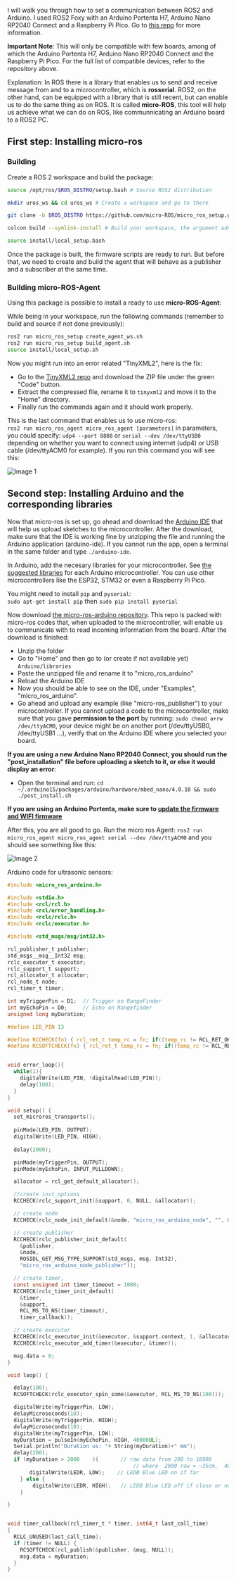 I will walk you through how to set a communication between ROS2 and Arduino. I used ROS2 Foxy with an Arduino Portenta H7, Arduino Nano RP2040 Connect and a Raspberry Pi Pico. Go to [this repo](https://github.com/micro-ROS/micro_ros_arduino/tree/foxy) for more information.<br>

**Important Note**: This will only be compatible with few boards, among of which the Arduino Portenta H7, Arduino Nano RP2040 Connect and the Raspberry Pi Pico. For the full list of compatible devices, refer to the repository above.

Explanation:
In ROS there is a library that enables us to send and receive message from and to a microcontroller, which is **rosserial**. ROS2, on the other hand, can be equipped with a library that is still recent, but can enable us to do the same thing as on ROS. It is called **micro-ROS**, this tool will help us achieve what we can do on ROS, like communnicating an Arduino board to a ROS2 PC.

## First step: Installing micro-ros

### Building

Create a ROS 2 workspace and build the package:

```bash
source /opt/ros/$ROS_DISTRO/setup.bash # Source ROS2 distribution

mkdir uros_ws && cd uros_ws # Create a workspace and go to there

git clone -b $ROS_DISTRO https://github.com/micro-ROS/micro_ros_setup.git src/micro_ros_setup

colcon build --symlink-install # Build your workspace, the argument added lets you modify your workspace without needing to rebuild after any changes each time in most cases

source install/local_setup.bash
```

Once the package is built, the firmware scripts are ready to run. But before that, we need to create and build the agent that will behave as a publisher and a subscriber at the same time. 

### Building micro-ROS-Agent

Using this package is possible to install a ready to use **micro-ROS-Agent**:

While being in your workspace, run the following commands (remember to build and source if not done previously):

```bash
ros2 run micro_ros_setup create_agent_ws.sh
ros2 run micro_ros_setup build_agent.sh
source install/local_setup.sh
``` 

Now you might run into an error related "TinyXML2", here is the fix:<br>
- Go to the [TinyXML2 repo](https://github.com/leethomason/tinyxml2) and download the ZIP file under the green "Code" button.
- Extract the compressed file, rename it to `tinyxml2` and move it to the "Home" directory.
- Finally run the commands again and it should work properly.<br>

This is the last command that enables us to use micro-ros:<br>
`ros2 run micro_ros_agent micro_ros_agent [parameters]` in parameters, you could specify: `udp4 --port 8888` or `serial --dev /dev/ttyUSB0` depending on whether you want to connect using internet (udp4) or USB cable (/dev/ttyACM0 for example).
If you run this command you will see this:

![Image 1](image.png)

## Second step: Installing Arduino and the corresponding libraries

Now that micro-ros is set up, go ahead and download the [Arduino IDE](https://www.arduino.cc/en/software) that will help us upload sketches to the microcontroller.
After the download, make sure that the IDE is working fine by unzipping the file and running the Arduino application (arduino-ide). If you cannot run the app, open a terminal in the same folder and type `./arduino-ide`.

In Arduino, add the necesary libraries for your microcontroller. See [the suggested libraries](https://docs.arduino.cc/software/ide-v2/tutorials/ide-v2-board-manager/#mbed-os-nano) for each Arduino microcontroller. You can use other microcontrollers like the ESP32, STM32 or even a Raspberry Pi Pico.

You might need to install `pip` and `pyserial`:<br>
`sudo apt-get install pip` then `sudo pip install pyserial`

Now download [the micro-ros-arduino repository](https://github.com/micro-ROS/micro_ros_arduino.git). This repo is packed with micro-ros codes that, when uploaded to the microcontroller, will enable us to communicate with to read incoming information from the board. After the download is finished:
- Unzip the folder
- Go to "Home" and then go to (or create if not available yet) `Arduino/libraries`
- Paste the unzipped file and rename it to "micro_ros_arduino"
- Reload the Arduino IDE
- Now you should be able to see on the IDE, under "Examples", "micro_ros_arduino".
- Go ahead and upload any example (like "micro-ros_publisher") to your microcontroller.
If you cannot upload a code to the microcontroller, make sure that you gave **permission to the port** by running:
`sudo chmod a+rw /dev/ttyACM0`, your device might be on another port (/dev/ttyUSB0, /dev/ttyUSB1 ...), verify that on the Arduino IDE where you selected your board.

**If you are using a new Arduino Nano RP2040 Connect, you should run the "post_installation" file before uploading a sketch to it, or else it would display an error**:
- Open the terminal and run: `cd ~/.arduino15/packages/arduino/hardware/mbed_nano/4.0.10 && sudo ./post_install.sh`

**If you are using an Arduino Portenta, make sure to [update the firmware and WIFI firmware](https://support.arduino.cc/hc/en-us/articles/4403365234322-Update-Wi-Fi-firmware-on-Portenta-H7-boards)**

After this, you are all good to go. Run the micro ros Agent: `ros2 run micro_ros_agent micro_ros_agent serial --dev /dev/ttyACM0` and you should see something like this:

![Image 2](image-1.png)


Arduino code for ultrasonic sensors:
```C
#include <micro_ros_arduino.h>

#include <stdio.h>
#include <rcl/rcl.h>
#include <rcl/error_handling.h>
#include <rclc/rclc.h>
#include <rclc/executor.h>

#include <std_msgs/msg/int32.h>

rcl_publisher_t publisher;
std_msgs__msg__Int32 msg;
rclc_executor_t executor;
rclc_support_t support;
rcl_allocator_t allocator;
rcl_node_t node;
rcl_timer_t timer;

int myTriggerPin = D1;  // Trigger on RangeFinder
int myEchoPin = D0;     // Echo on Rangefinder  
unsigned long myDuration;

#define LED_PIN 13

#define RCCHECK(fn) { rcl_ret_t temp_rc = fn; if((temp_rc != RCL_RET_OK)){error_loop();}}
#define RCSOFTCHECK(fn) { rcl_ret_t temp_rc = fn; if((temp_rc != RCL_RET_OK)){}}


void error_loop(){
  while(1){
    digitalWrite(LED_PIN, !digitalRead(LED_PIN));
    delay(100);
  }
}

void setup() {
  set_microros_transports();
  
  pinMode(LED_PIN, OUTPUT);
  digitalWrite(LED_PIN, HIGH);  
  
  delay(2000);

  pinMode(myTriggerPin, OUTPUT);
  pinMode(myEchoPin, INPUT_PULLDOWN);

  allocator = rcl_get_default_allocator();

  //create init_options
  RCCHECK(rclc_support_init(&support, 0, NULL, &allocator));

  // create node
  RCCHECK(rclc_node_init_default(&node, "micro_ros_arduino_node", "", &support));

  // create publisher
  RCCHECK(rclc_publisher_init_default(
    &publisher,
    &node,
    ROSIDL_GET_MSG_TYPE_SUPPORT(std_msgs, msg, Int32),
    "micro_ros_arduino_node_publisher"));

  // create timer,
  const unsigned int timer_timeout = 1000;
  RCCHECK(rclc_timer_init_default(
    &timer,
    &support,
    RCL_MS_TO_NS(timer_timeout),
    timer_callback));

  // create executor
  RCCHECK(rclc_executor_init(&executor, &support.context, 1, &allocator));
  RCCHECK(rclc_executor_add_timer(&executor, &timer));

  msg.data = 0;
}

void loop() {

  delay(100);
  RCSOFTCHECK(rclc_executor_spin_some(&executor, RCL_MS_TO_NS(100)));

  digitalWrite(myTriggerPin, LOW);
  delayMicroseconds(10); 
  digitalWrite(myTriggerPin, HIGH);
  delayMicroseconds(10); 
  digitalWrite(myTriggerPin, LOW);
  myDuration = pulseIn(myEchoPin, HIGH, 40000UL);
  Serial.println("Duration us: "+ String(myDuration)+" mm");
  delay(200);
  if (myDuration > 2000    ){       // raw data from 200 to 16000                                          
                                        // where  2000 raw = ~35cm,  4000 raw = ~80cm                                    
       digitalWrite(LEDR, LOW);    // LEDB Blue LED on if far 
    } else { 
        digitalWrite(LEDR, HIGH);   // LEDB Blue LED off if close or nothing
    }

}


void timer_callback(rcl_timer_t * timer, int64_t last_call_time)
{  
  RCLC_UNUSED(last_call_time);
  if (timer != NULL) {
    RCSOFTCHECK(rcl_publish(&publisher, &msg, NULL));
    msg.data = myDuration;
  }
}
```
